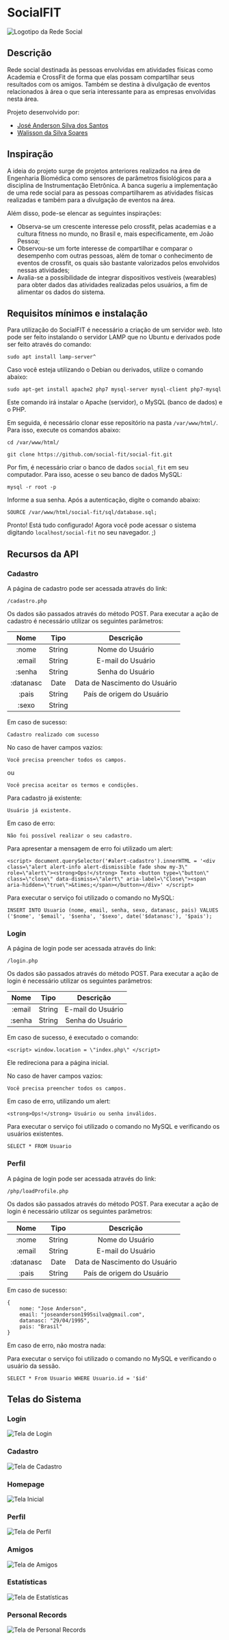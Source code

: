 # SocialFIT

![Logotipo da Rede Social](images/logo-full.png)

## Descrição

Rede social destinada às pessoas envolvidas em atividades físicas como Academia e CrossFit de forma que elas possam compartilhar seus resultados com os amigos. Também se destina à divulgação de eventos relacionados à área o que seria interessante para as empresas envolvidas nesta área.

Projeto desenvolvido por:

- [José Anderson Silva dos Santos](https://github.com/joseanderson1995silva)
- [Walisson da Silva Soares](https://www.walissonsilva.com)

## Inspiração

A ideia do projeto surge de projetos anteriores realizados na área de Engenharia Biomédica como sensores de parâmetros fisiológicos para a disciplina de Instrumentação Eletrônica. A banca sugeriu a implementação de uma rede social para as pessoas compartilharem as atividades físicas realizadas e também para a divulgação de eventos na área.

Além disso, pode-se elencar as seguintes inspirações:

* Observa-se um crescente interesse pelo crossfit, pelas academias e a cultura fitness no mundo, no Brasil e, mais especificamente, em João Pessoa;
* Observou-se um forte interesse de compartilhar e comparar o desempenho com outras pessoas, além de tomar o conhecimento de eventos de crossfit, os quais são bastante valorizados pelos envolvidos nessas atividades;
* Avalia-se a possibilidade de integrar dispositivos vestíveis (wearables) para obter dados das atividades realizadas pelos usuários, a fim de alimentar os dados do sistema.

<!-- ## Protótipos -->


## Requisitos mínimos e instalação

Para utilização do SocialFIT é necessário a criação de um servidor *web*. Isto pode ser feito instalando o servidor LAMP que no Ubuntu e derivados pode ser feito através do comando:

```
sudo apt install lamp-server^
```

Caso você esteja utilizando o Debian ou derivados, utilize o comando abaixo:

```
sudo apt-get install apache2 php7 mysql-server mysql-client php7-mysql
```

Este comando irá instalar o Apache (servidor), o MySQL (banco de dados) e o PHP.

Em seguida, é necessário clonar esse repositório na pasta `/var/www/html/`. Para isso, execute os comandos abaixo:

```
cd /var/www/html/
```

```
git clone https://github.com/social-fit/social-fit.git
```

Por fim, é necessário criar o banco de dados `social_fit` em seu computador. Para isso, acesse o seu banco de dados MySQL:

```
mysql -r root -p
```

Informe a sua senha. Após a autenticação, digite o comando abaixo:

```
SOURCE /var/www/html/social-fit/sql/database.sql;
```

Pronto! Está tudo configurado! Agora você pode acessar o sistema digitando `localhost/social-fit` no seu navegador. ;)

## Recursos da API


### Cadastro

A página de cadastro pode ser acessada através do link:

```
/cadastro.php
```

Os dados são passados através do método POST.
Para executar a ação de cadastro é necessário utilizar os seguintes parâmetros:

|    **Nome**   |  **Tipo**  |           **Descrição**           |
|:---------:|:------:|:-----------------------------:|
| :nome     | String |        Nome do Usuário        |
| :email    | String |       E-mail do Usuário       |
| :senha    | String |        Senha do Usuário       |
| :datanasc |  Date  | Data de Nascimento do Usuário |
| :pais     | String |   País de origem do Usuário   |
| :sexo     | String |                               |

Em caso de sucesso:

```
Cadastro realizado com sucesso
```
No caso de haver campos vazios:

```
Você precisa preencher todos os campos.
```
ou

```
Você precisa aceitar os termos e condições.
```

Para cadastro já existente:

```
Usuário já existente.
```

Em caso de erro:

```
Não foi possível realizar o seu cadastro.
```

Para apresentar a mensagem de erro foi utilizado um alert:

```
<script> document.querySelector('#alert-cadastro').innerHTML = '<div class=\"alert alert-info alert-dismissible fade show my-3\" role=\"alert\"><strong>Ops!</strong> Texto <button type=\"button\" class=\"close\" data-dismiss=\"alert\" aria-label=\"Close\"><span aria-hidden=\"true\">&times;</span></button></div>' </script>
```

Para executar o serviço foi utilizado o comando no MySQL:

```
INSERT INTO Usuario (nome, email, senha, sexo, datanasc, pais) VALUES ('$nome', '$email', '$senha', '$sexo', date('$datanasc'), '$pais');
```

### Login

A página de login pode ser acessada através do link:

```
/login.php
```

Os dados são passados através do método POST.
Para executar a ação de login é necessário utilizar os seguintes parâmetros:

|    **Nome**   |  **Tipo**  |           **Descrição**           |
|:---------:|:------:|:-----------------------------:|
| :email    | String |       E-mail do Usuário       |
| :senha    | String |        Senha do Usuário       |


Em caso de sucesso, é executado o comando:

```
<script> window.location = \"index.php\" </script>
```
Ele redireciona para a página inicial.

No caso de haver campos vazios:

```
Você precisa preencher todos os campos.
```



Em caso de erro, utilizando um alert:

```
<strong>Ops!</strong> Usuário ou senha inválidos.
```

Para executar o serviço foi utilizado o comando no MySQL e verificando os usuários existentes.

```
SELECT * FROM Usuario
```

### Perfil

A página de login pode ser acessada através do link:

```
/php/loadProfile.php
```

Os dados são passados através do método POST.
Para executar a ação de login é necessário utilizar os seguintes parâmetros:

|    **Nome**   |  **Tipo**  |           **Descrição**           |
|:---------:|:------:|:-----------------------------:|
| :nome     | String |        Nome do Usuário        |
| :email    | String |       E-mail do Usuário       |
| :datanasc |  Date  | Data de Nascimento do Usuário |
| :pais     | String |   País de origem do Usuário   |

Em caso de sucesso:

```
{
    nome: "Jose Anderson", 
    email: "joseanderson1995silva@gmail.com",
    datanasc: "29/04/1995",
    pais: "Brasil"
}
```



Em caso de erro, não mostra nada:

Para executar o serviço foi utilizado o comando no MySQL e verificando o usuário da sessão.

```
SELECT * From Usuario WHERE Usuario.id = '$id'
```

## Telas do Sistema

### Login

![Tela de Login](img/screenshots/login.png)

### Cadastro

![Tela de Cadastro](img/screenshots/cadastro.png)

### Homepage

![Tela Inicial](img/screenshots/home.png)

### Perfil

![Tela de Perfil](img/screenshots/profile.png)

### Amigos

![Tela de Amigos](img/screenshots/friends.png)

### Estatísticas

![Tela de Estatísticas](img/screenshots/stats.png)

### Personal Records

![Tela de Personal Records](img/screenshots/personal-records.png)


